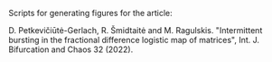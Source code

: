 
Scripts for generating figures for the article:  

D. Petkevičiūtė-Gerlach, R. Šmidtaitė and M. Ragulskis. "Intermittent bursting in the 
fractional difference logistic map of matrices", Int. J. Bifurcation and Chaos 32 (2022).
